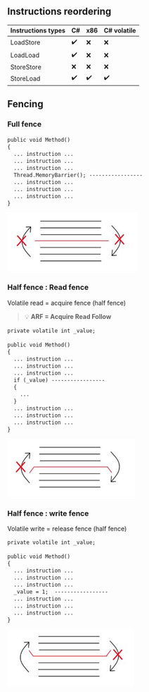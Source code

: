 ## Instructions reordering

| Instructions types | C#  					| x86 					| C# volatile 			|
| ------------------ | --- 					| --- 					| ----------- 			|
| LoadStore          | :heavy_check_mark:   | :x:   				| :x:           		|
| LoadLoad           | :heavy_check_mark:   | :x:   				| :x:           		|
| StoreStore         | :x:   				| :x:					| :x:           		|
| StoreLoad          | :heavy_check_mark:   | :heavy_check_mark:   	| :heavy_check_mark:   	|

## Fencing
### Full fence
```Csharp
public void Method()
{
  ... instruction ...
  ... instruction ...
  ... instruction ...
  Thread.MemoryBarrier(); -----------------
  ... instruction ...
  ... instruction ...
  ... instruction ...
}
```
![full fence](img/fullfence.jpg)
### Half fence : Read fence
Volatile read = acquire fence (half fence)

> :bulb: **ARF = Acquire Read Follow**

```Csharp
private volatile int _value;

public void Method()
{
  ... instruction ...
  ... instruction ...
  ... instruction ...
  if (_value) -----------------
  {
    ...
  }
  ... instruction ...
  ... instruction ...
  ... instruction ...
}
```
![read fence](img/readfence.jpg)
### Half fence : write fence
Volatile write = release fence (half fence)
```Csharp
private volatile int _value;

public void Method()
{
  ... instruction ...
  ... instruction ...
  ... instruction ...
  _value = 1;  -----------------
  ... instruction ...
  ... instruction ...
  ... instruction ...
}
```
![write fence](img/writefence.jpg)